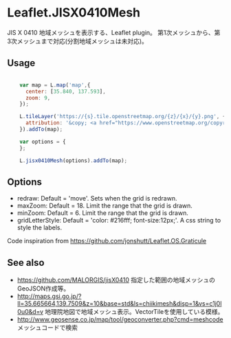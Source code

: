 # Leaflet.JISX0410Mesh

JIS X 0410 地域メッシュを表示する、Leaflet plugin。
第1次メッシュから、第3次メッシュまで対応(分割地域メッシュは未対応)。

Usage
-----

```JavaScript

    var map = L.map('map',{
      center: [35.840, 137.593],
      zoom: 9,
    });

    L.tileLayer('https://{s}.tile.openstreetmap.org/{z}/{x}/{y}.png', {
      attribution: '&copy; <a href="https://www.openstreetmap.org/copyright">OpenStreetMap</a> contributors'
    }).addTo(map);

    var options = {      
    };

    L.jisx0410Mesh(options).addTo(map);

```

Options
-------
- redraw: Default = 'move'. Sets when the grid is redrawn.
- maxZoom: Default = 18. Limit the range that the grid is drawn.
- minZoom: Default = 6. Limit the range that the grid is drawn.
- gridLetterStyle: Default = 'color: #216fff; font-size:12px;'. A css string to style the labels.


Code inspiration from https://github.com/jonshutt/Leaflet.OS.Graticule

See also
--------
* https://github.com/MALORGIS/jisX0410
  指定した範囲の地域メッシュのGeoJSON作成等。
* http://maps.gsi.go.jp/?ll=35.665664,139.7509&z=10&base=std&ls=chiikimesh&disp=1&vs=c1j0l0u0&d=v
  地理院地図で地域メッシュ表示。VectorTileを使用している模様。
* http://www.geosense.co.jp/map/tool/geoconverter.php?cmd=meshcode
  メッシュコードで検索
